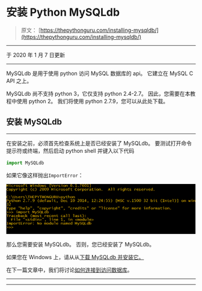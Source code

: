 # 安装 Python MySQLdb

> 原文： [https://thepythonguru.com/installing-mysqldb/](https://thepythonguru.com/installing-mysqldb/)

* * *

于 2020 年 1 月 7 日更新

* * *

MySQLdb 是用于使用 python 访问 MySQL 数据库的 api。 它建立在 MySQL C API 之上。

MySQLdb 尚不支持 python 3，它仅支持 python 2.4-2.7。 因此，您需要在本教程中使用 python 2。 我们将使用 python 2.7.9，您可以从此处下载。

## 安装 MySQLdb

* * *

在安装之前，必须首先检查系统上是否已经安装了 MySQLdb。 要测试打开命令提示符或终端，然后启动 python shell 并键入以下代码

```py
import MySQLdb

```

如果它像这样抛出`ImportError`：

![check-mysqldb-installation.png](img/96a007840d513479e414cd40e5b67e2c.png)

那么您需要安装 MySQLdb。 否则，您已经安装了 MySQLdb。

如果您在 Windows 上，请从从[下载 MySQLdb 并安装它。](http://sourceforge.net/projects/mysql-python/)

在下一篇文章中，我们将讨论[如何连接到访问数据库](/connecting-to-the-database/)。

* * *

* * *